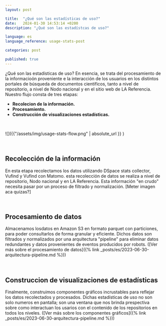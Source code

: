 ```yaml
---
layout: post

title:  "¿Qué son las estadísticas de uso?"
date:   2024-01-30 14:53:14 +0200
description: "¿Qué son las estadístcas de uso?"

language: es
language_reference: usage-stats-post

categories: post

published: true
---
```

¿Qué son las estadísticas de uso?
En esencia, se trata del procesamiento de la informacioón proveniente e la interacción de los usuarios en los distintos portales de búsqueda de documentos cientificos, tanto a nivel de repositorio, a nivel de Nodo nacional y en el sitio web de LA Referencia.
Nuestro flujo consta de tres etapas:

- **Recolecion de la información.**
- **Procesamiento.**
- **Construcción de visualizaciones estadísticas.**

<br>


![]({{"/assets/img/usage-stats-flow.png" | absolute_url }} )


<!--more-->

<br>

## **Recolección de la información**

En esta etapa recolectamos los datos utilizando DSpace stats collector, Vufind y Vufind con Matomo. esta recolección de datos se realiza a nivel de repositorio, Nodo nacional y en LA Referencia. Esta información "en crudo" necesita pasar por un proceso de filtrado y normalización.
[Meter imagen aca quizas?]

<br>

## **Procesamiento de datos**

Almacenamos losdatos en Amazon S3 en formato parquet con particiones, para poder consultarlos de forma granular y eficiente.
Dichos datos son filtrados y normalizados por una arquitectura "pipeline" para eliminar datos redundantes y datos provenientes de eventos producidos por robots. ([Ver más sobre el procesamiento de datos]({% link _posts/es/2023-06-30-arquitectura-pipeline.md %}))

<br>

## **Construccion de visualizaciones de estadísticas**

Finalmente, construimos componentes gráficos incrustables para reflejar los datos recolectados y procesados. Dichas estadísticas de uso no son solo numeros en pantalla; son una ventana que nos brinda prespectiva sobre como interactuan los usarios con el contenido de los repositorios en todos los niveles. ([Ver más sobre los componentes gráficos]({% link _posts/es/2023-06-30-arquitectura-pipeline.md %}))

